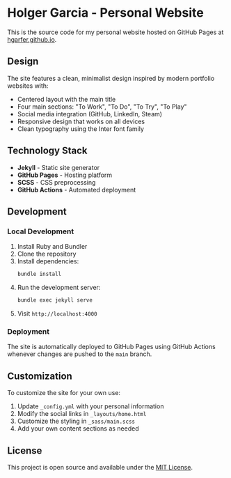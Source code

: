 # Holger Garcia - Personal Website

This is the source code for my personal website hosted on GitHub Pages at [hgarfer.github.io](https://hgarfer.github.io).

## Design

The site features a clean, minimalist design inspired by modern portfolio websites with:

- Centered layout with the main title
- Four main sections: "To Work", "To Do", "To Try", "To Play"
- Social media integration (GitHub, LinkedIn, Steam)
- Responsive design that works on all devices
- Clean typography using the Inter font family

## Technology Stack

- **Jekyll** - Static site generator
- **GitHub Pages** - Hosting platform
- **SCSS** - CSS preprocessing
- **GitHub Actions** - Automated deployment

## Development

### Local Development

1. Install Ruby and Bundler
2. Clone the repository
3. Install dependencies:
   ```bash
   bundle install
   ```
4. Run the development server:
   ```bash
   bundle exec jekyll serve
   ```
5. Visit `http://localhost:4000`

### Deployment

The site is automatically deployed to GitHub Pages using GitHub Actions whenever changes are pushed to the `main` branch.

## Customization

To customize the site for your own use:

1. Update `_config.yml` with your personal information
2. Modify the social links in `_layouts/home.html`
3. Customize the styling in `_sass/main.scss`
4. Add your own content sections as needed

## License

This project is open source and available under the [MIT License](LICENSE).